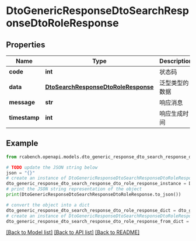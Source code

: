 # DtoGenericResponseDtoSearchResponseDtoRoleResponse


## Properties

Name | Type | Description | Notes
------------ | ------------- | ------------- | -------------
**code** | **int** | 状态码 | [optional] 
**data** | [**DtoSearchResponseDtoRoleResponse**](DtoSearchResponseDtoRoleResponse.md) | 泛型类型的数据 | [optional] 
**message** | **str** | 响应消息 | [optional] 
**timestamp** | **int** | 响应生成时间 | [optional] 

## Example

```python
from rcabench.openapi.models.dto_generic_response_dto_search_response_dto_role_response import DtoGenericResponseDtoSearchResponseDtoRoleResponse

# TODO update the JSON string below
json = "{}"
# create an instance of DtoGenericResponseDtoSearchResponseDtoRoleResponse from a JSON string
dto_generic_response_dto_search_response_dto_role_response_instance = DtoGenericResponseDtoSearchResponseDtoRoleResponse.from_json(json)
# print the JSON string representation of the object
print(DtoGenericResponseDtoSearchResponseDtoRoleResponse.to_json())

# convert the object into a dict
dto_generic_response_dto_search_response_dto_role_response_dict = dto_generic_response_dto_search_response_dto_role_response_instance.to_dict()
# create an instance of DtoGenericResponseDtoSearchResponseDtoRoleResponse from a dict
dto_generic_response_dto_search_response_dto_role_response_from_dict = DtoGenericResponseDtoSearchResponseDtoRoleResponse.from_dict(dto_generic_response_dto_search_response_dto_role_response_dict)
```
[[Back to Model list]](../README.md#documentation-for-models) [[Back to API list]](../README.md#documentation-for-api-endpoints) [[Back to README]](../README.md)



